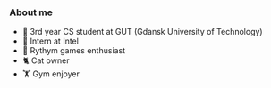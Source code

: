 ### About me

- 🏫 3rd year CS student at GUT (Gdansk University of Technology)
- 🔵 Intern at Intel
- 🎵 Rythym games enthusiast
- 🐈 Cat owner
- 🏋️ Gym enjoyer
